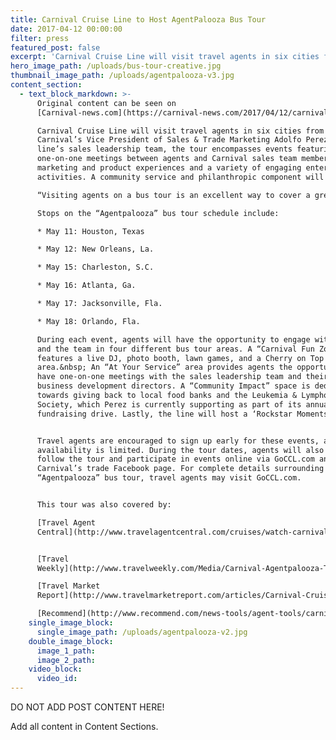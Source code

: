 ```yaml
---
title: Carnival Cruise Line to Host AgentPalooza Bus Tour
date: 2017-04-12 00:00:00
filter: press
featured_post: false
excerpt: 'Carnival Cruise Line will visit travel agents in six cities from May 11-18 as part of a festival inspired “Agentpalooza” bus tour. Hosted by Carnival’s Vice President of Sales & Trade Marketing Adolfo Perez and the line’s sales leadership team, the tour encompasses events featuring one-on-one meetings between agents and Carnival sales team members, marketing and product experiences and a variety of engaging entertainment activities. A community service and philanthropic component will round out each event.'
hero_image_path: /uploads/bus-tour-creative.jpg
thumbnail_image_path: /uploads/agentpalooza-v3.jpg
content_section:
  - text_block_markdown: >-
      Original content can be seen on
      [Carnival-news.com](https://carnival-news.com/2017/04/12/carnival-cruise-line-to-host-agentpalooza-bus-tour-with-series-of-travel-agent-events/)

      Carnival Cruise Line will visit travel agents in six cities from May 11-18 as part of a festival inspired “Agentpalooza” bus tour. Hosted by
      Carnival’s Vice President of Sales & Trade Marketing Adolfo Perez and the
      line’s sales leadership team, the tour encompasses events featuring
      one-on-one meetings between agents and Carnival sales team members,
      marketing and product experiences and a variety of engaging entertainment
      activities. A community service and philanthropic component will round out each event.

      “Visiting agents on a bus tour is an excellent way to cover a great deal of ground at once with numerous team members and to do what we do best – work with agents on providing the best sales and service we can while having a great time along the way,” said Perez. “We have continued the theme from our popular ‘Travel Agents Rock’ campaign, and named these festival-style events ‘Agentpalooza,’ which we think really captures the celebration of our amazing rock star travel partners.”

      Stops on the “Agentpalooza” bus tour schedule include:

      * May 11: Houston, Texas

      * May 12: New Orleans, La.

      * May 15: Charleston, S.C.

      * May 16: Atlanta, Ga.

      * May 17: Jacksonville, Fla.

      * May 18: Orlando, Fla.

      During each event, agents will have the opportunity to engage with Perez
      and the team in four different bus tour areas. A “Carnival Fun Zone”
      features a live DJ, photo booth, lawn games, and a Cherry on Top candy
      area.&nbsp; An “At Your Service” area provides agents the opportunity to
      have one-on-one meetings with the sales leadership team and their local
      business development directors. A “Community Impact” space is dedicated
      towards giving back to local food banks and the Leukemia & Lymphoma
      Society, which Perez is currently supporting as part of its annual
      fundraising drive. Lastly, the line will host a ‘Rockstar Moments’ space in Houston and New Orleans where agents can participate in fun video segments, to be aired on the line’s trade Facebook and GoCCL.com agent portal. Light snacks and exciting raffle prizes, including a complimentary eight-day Carnival cruise, will be given away at each “Agentpalooza” tour stop.


      Travel agents are encouraged to sign up early for these events, as
      availability is limited. During the tour dates, agents will also be able to
      follow the tour and participate in events online via GoCCL.com and
      Carnival’s trade Facebook page. For complete details surrounding Carnival’s
      “Agentpalooza” bus tour, travel agents may visit GoCCL.com.


      This tour was also covered by:

      [Travel Agent
      Central](http://www.travelagentcentral.com/cruises/watch-carnival-s-adolfo-perez-get-travel-agents-rock-tattoo)


      [Travel
      Weekly](http://www.travelweekly.com/Media/Carnival-Agentpalooza-Treating-agents-like-rock-stars)

      [Travel Market
      Report](http://www.travelmarketreport.com/articles/Carnival-Cruise-Line-Readies-Agentpalooza)

      [Recommend](http://www.recommend.com/news-tools/agent-tools/carnivals-agentpalooza-heading-way/)
    single_image_block:
      single_image_path: /uploads/agentpalooza-v2.jpg
    double_image_block:
      image_1_path:
      image_2_path:
    video_block:
      video_id:
---
```



DO NOT ADD POST CONTENT HERE!

Add all content in Content Sections.